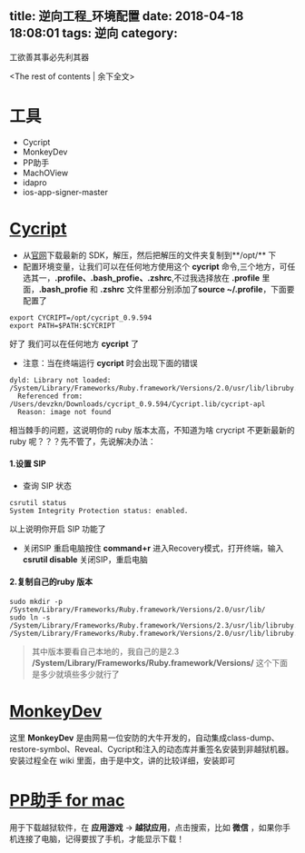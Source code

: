 title: 逆向工程_环境配置
date: 2018-04-18 18:08:01
tags: 逆向
category:
---

工欲善其事必先利其器
<!-- more -->
<The rest of contents | 余下全文\>

# 工具

* Cycript
* MonkeyDev
* PP助手
* MachOView
* idapro
* ios-app-signer-master

# [Cycript](http://www.cycript.org/)

* 从[官网](http://www.cycript.org/)下载最新的 SDK，解压，然后把解压的文件夹复制到**/opt/** 下
* 配置环境变量，让我们可以在任何地方使用这个 **cycript** 命令,三个地方，可任选其一，**.profile、.bash_profie、.zshrc**,不过我选择放在 **.profile** 里面，**.bash_profie** 和 **.zshrc** 文件里都分别添加了**source ~/.profile**，下面要配置了
```
export CYCRIPT=/opt/cycript_0.9.594
export PATH=$PATH:$CYCRIPT
```
好了 我们可以在任何地方 **cycript** 了
* 注意：当在终端运行 **cycript** 时会出现下面的错误
```
dyld: Library not loaded: /System/Library/Frameworks/Ruby.framework/Versions/2.0/usr/lib/libruby.2.0.0.dylib
  Referenced from: /Users/devzkn/Downloads/cycript_0.9.594/Cycript.lib/cycript-apl
  Reason: image not found
```
相当棘手的问题，这说明你的 ruby 版本太高，不知道为啥 crycript 不更新最新的 ruby 呢？？？先不管了，先说解决办法：
#### 1.设置 SIP
* 查询 SIP 状态
```
csrutil status
System Integrity Protection status: enabled.
```
以上说明你开启 SIP 功能了
* 关闭SIP
重启电脑按住 **command+r** 进入Recovery模式，打开终端，输入 **csrutil disable** 关闭SIP，重启电脑
#### 2.复制自己的ruby 版本
```
sudo mkdir -p /System/Library/Frameworks/Ruby.framework/Versions/2.0/usr/lib/
sudo ln -s /System/Library/Frameworks/Ruby.framework/Versions/2.3/usr/lib/libruby.2.3.0.dylib /System/Library/Frameworks/Ruby.framework/Versions/2.0/usr/lib/libruby.2.0.0.dylib
```
> 其中版本要看自己本地的，我自己的是2.3 **/System/Library/Frameworks/Ruby.framework/Versions/** 这个下面是多少就填些多少就行了

# [MonkeyDev](https://github.com/AloneMonkey/MonkeyDev)
这里 **MonkeyDev** 是由网易一位安防的大牛开发的，自动集成class-dump、restore-symbol、Reveal、Cycript和注入的动态库并重签名安装到非越狱机器。
安装过程全在 wiki 里面，由于是中文，讲的比较详细，安装即可

# [PP助手 for mac](https://pro.25pp.com/pp_mac_ios)
用于下载越狱软件，在 **应用游戏** -> **越狱应用**，点击搜索，比如 **微信** ，如果你手机连接了电脑，记得要拔了手机，才能显示下载！
